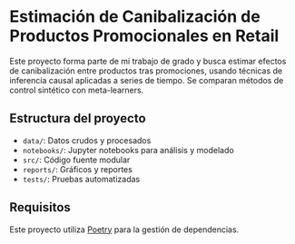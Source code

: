 # Estimación de Canibalización de Productos Promocionales en Retail

Este proyecto forma parte de mi trabajo de grado y busca estimar efectos de canibalización entre productos tras promociones, usando técnicas de inferencia causal aplicadas a series de tiempo. Se comparan métodos de control sintético con meta-learners.

## Estructura del proyecto

- `data/`: Datos crudos y procesados
- `notebooks/`: Jupyter notebooks para análisis y modelado
- `src/`: Código fuente modular
- `reports/`: Gráficos y reportes
- `tests/`: Pruebas automatizadas

## Requisitos

Este proyecto utiliza [Poetry](https://python-poetry.org/) para la gestión de dependencias.